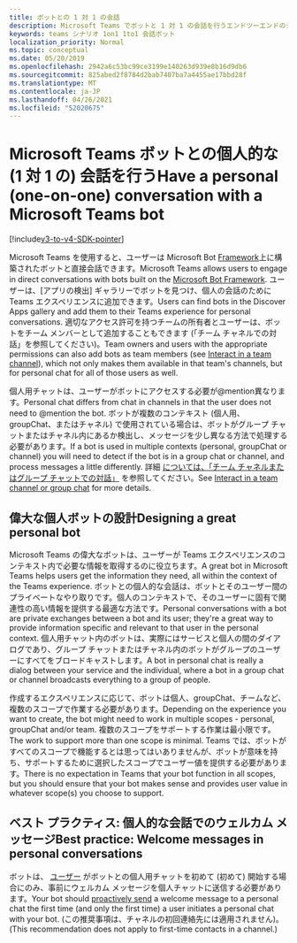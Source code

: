 ```yaml
---
title: ボットとの 1 対 1 の会話
description: Microsoft Teams でボットと 1 対 1 の会話を行うエンドツーエンドのシナリオについて説明します。
keywords: teams シナリオ 1on1 1to1 会話ボット
localization_priority: Normal
ms.topic: conceptual
ms.date: 05/20/2019
ms.openlocfilehash: 2942a6c53bc99ce3199e140263d939e8b16d9db6
ms.sourcegitcommit: 825abed2f8784d2bab7407ba7a4455ae17bbd28f
ms.translationtype: MT
ms.contentlocale: ja-JP
ms.lasthandoff: 04/26/2021
ms.locfileid: "52020675"
---
```

# <a name="have-a-personal-one-on-one-conversation-with-a-microsoft-teams-bot"></a><span data-ttu-id="1812b-104">Microsoft Teams ボットとの個人的な (1 対 1 の) 会話を行う</span><span class="sxs-lookup"><span data-stu-id="1812b-104">Have a personal (one-on-one) conversation with a Microsoft Teams bot</span></span>

[!include[v3-to-v4-SDK-pointer](~/includes/v3-to-v4-pointer-bots.md)]

<span data-ttu-id="1812b-105">Microsoft Teams を使用すると、ユーザーは Microsoft Bot [Framework](/azure/bot-service/?view=azure-bot-service-3.0&preserve-view=true)上に構築されたボットと直接会話できます。</span><span class="sxs-lookup"><span data-stu-id="1812b-105">Microsoft Teams allows users to engage in direct conversations with bots built on the [Microsoft Bot Framework](/azure/bot-service/?view=azure-bot-service-3.0&preserve-view=true).</span></span> <span data-ttu-id="1812b-106">ユーザーは、[アプリの検出] ギャラリーでボットを見つけ、個人の会話のために Teams エクスペリエンスに追加できます。</span><span class="sxs-lookup"><span data-stu-id="1812b-106">Users can find bots in the Discover Apps gallery and add them to their Teams experience for personal conversations.</span></span> <span data-ttu-id="1812b-107">適切なアクセス許可を持つチームの所有者とユーザーは、ボットをチーム メンバー[](~/resources/bot-v3/bot-conversations/bots-conv-channel.md)として追加することもできます (「チーム チャネルでの対話」を参照してください)。</span><span class="sxs-lookup"><span data-stu-id="1812b-107">Team owners and users with the appropriate permissions can also add bots as team members (see [Interact in a team channel](~/resources/bot-v3/bot-conversations/bots-conv-channel.md)), which not only makes them available in that team's channels, but for personal chat for all of those users as well.</span></span>

<span data-ttu-id="1812b-108">個人用チャットは、ユーザーがボットにアクセスする必要が@mention異なります。</span><span class="sxs-lookup"><span data-stu-id="1812b-108">Personal chat differs from chat in channels in that the user does not need to @mention the bot.</span></span> <span data-ttu-id="1812b-109">ボットが複数のコンテキスト (個人用、groupChat、またはチャネル) で使用されている場合は、ボットがグループ チャットまたはチャネル内にあるか検出し、メッセージを少し異なる方法で処理する必要があります。</span><span class="sxs-lookup"><span data-stu-id="1812b-109">If a bot is used in multiple contexts (personal, groupChat or channel) you will need to detect if the bot is in a group chat or channel, and process messages a little differently.</span></span> <span data-ttu-id="1812b-110">詳細 [については、「チーム チャネルまたはグループ チャットでの対話」](~/resources/bot-v3/bot-conversations/bots-conv-proactive.md) を参照してください。</span><span class="sxs-lookup"><span data-stu-id="1812b-110">See [Interact in a team channel or group chat](~/resources/bot-v3/bot-conversations/bots-conv-proactive.md) for more details.</span></span>

## <a name="designing-a-great-personal-bot"></a><span data-ttu-id="1812b-111">偉大な個人ボットの設計</span><span class="sxs-lookup"><span data-stu-id="1812b-111">Designing a great personal bot</span></span>

<span data-ttu-id="1812b-112">Microsoft Teams の偉大なボットは、ユーザーが Teams エクスペリエンスのコンテキスト内で必要な情報を取得するのに役立ちます。</span><span class="sxs-lookup"><span data-stu-id="1812b-112">A great bot in Microsoft Teams helps users get the information they need, all within the context of the Teams experience.</span></span> <span data-ttu-id="1812b-113">ボットとの個人的な会話は、ボットとそのユーザー間のプライベートなやり取りです。個人のコンテキストで、そのユーザーに固有で関連性の高い情報を提供する最適な方法です。</span><span class="sxs-lookup"><span data-stu-id="1812b-113">Personal conversations with a bot are private exchanges between a bot and its user; they're a great way to provide information specific and relevant to that user in the personal context.</span></span> <span data-ttu-id="1812b-114">個人用チャット内のボットは、実際にはサービスと個人の間のダイアログであり、グループ チャットまたはチャネル内のボットがグループのユーザーにすべてをブロードキャストします。</span><span class="sxs-lookup"><span data-stu-id="1812b-114">A bot in personal chat is really a dialog between your service and the individual, where a bot in a group chat or channel broadcasts everything to a group of people.</span></span>

<span data-ttu-id="1812b-115">作成するエクスペリエンスに応じて、ボットは個人、groupChat、チームなど、複数のスコープで作業する必要があります。</span><span class="sxs-lookup"><span data-stu-id="1812b-115">Depending on the experience you want to create, the bot might need to work in multiple scopes - personal, groupChat and/or team.</span></span> <span data-ttu-id="1812b-116">複数のスコープをサポートする作業は最小限です。</span><span class="sxs-lookup"><span data-stu-id="1812b-116">The work to support more than one scope is minimal.</span></span> <span data-ttu-id="1812b-117">Teams では、ボットがすべてのスコープで機能するとは思ってはいありませんが、ボットが意味を持ち、サポートするために選択したスコープでユーザー値を提供する必要があります。</span><span class="sxs-lookup"><span data-stu-id="1812b-117">There is no expectation in Teams that your bot function in all scopes, but you should ensure that your bot makes sense and provides user value in whatever scope(s) you choose to support.</span></span>

## <a name="best-practice-welcome-messages-in-personal-conversations"></a><span data-ttu-id="1812b-118">ベスト プラクティス: 個人的な会話でのウェルカム メッセージ</span><span class="sxs-lookup"><span data-stu-id="1812b-118">Best practice: Welcome messages in personal conversations</span></span>

<span data-ttu-id="1812b-119">ボットは、 [ユーザー](~/resources/bot-v3/bot-conversations/bots-conv-proactive.md) がボットとの個人用チャットを初めて (初めて) 開始する場合にのみ、事前にウェルカム メッセージを個人チャットに送信する必要があります。</span><span class="sxs-lookup"><span data-stu-id="1812b-119">Your bot should [proactively send](~/resources/bot-v3/bot-conversations/bots-conv-proactive.md) a welcome message to a personal chat the first time (and only the first time) a user initiates a personal chat with your bot.</span></span> <span data-ttu-id="1812b-120">(この推奨事項は、チャネルの初回連絡先には適用されません)。</span><span class="sxs-lookup"><span data-stu-id="1812b-120">(This recommendation does not apply to first-time contacts in a channel.)</span></span>
